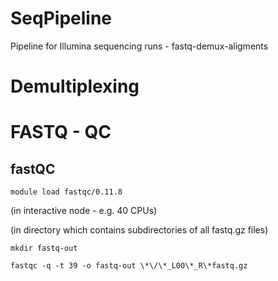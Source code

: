 # SeqPipeline
Pipeline for Illumina sequencing runs - fastq-demux-aligments

# Demultiplexing


# FASTQ - QC
## fastQC
`module load fastqc/0.11.8`

(in interactive node - e.g. 40 CPUs)

(in directory which contains subdirectories of all fastq.gz files)

`mkdir fastq-out`

`fastqc -q -t 39 -o fastq-out \*\/\*_L00\*_R\*fastq.gz`
